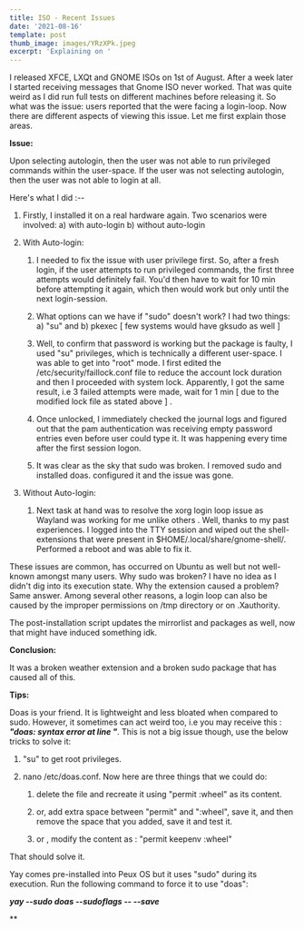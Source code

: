 ```yaml
---
title: ISO - Recent Issues
date: '2021-08-16'
template: post
thumb_image: images/YRzXPk.jpeg
excerpt: 'Explaining on '
---
```

I released XFCE, LXQt and GNOME ISOs on 1st of August. After a week later I started receiving messages that Gnome ISO never worked. That was quite weird as I did run full tests on different machines before releasing it. So what was the issue: users reported that the were facing a login-loop. Now there are different aspects of viewing this issue. Let me first explain those areas.

**Issue:**

Upon selecting autologin, then the user was not able to run privileged commands within the user-space. If the user was not selecting autologin, then the user was not able to login at all.

Here's what I did :--

1.  Firstly, I installed it on a real hardware again. Two scenarios were involved: a) with auto-login b) without auto-login

2.  With Auto-login:

    1.  I needed to fix the issue with user privilege first. So, after a fresh login, if the user attempts to run privileged commands, the first three attempts would definitely fail. You'd then have to wait for 10 min before attempting it again, which then would work but only until the next login-session.

    2.  What options can we have if "sudo" doesn't work? I had two things: a) "su" and b) pkexec \[ few systems would have gksudo as well ]

    3.  Well, to confirm that password is working but the package is faulty, I used "su" privileges, which is technically a different user-space. I was able to get into "root" mode. I first edited the /etc/security/faillock.conf file to reduce the account lock duration and then I proceeded with system lock. Apparently, I got the same result, i.e 3 failed attempts were made, wait for 1 min \[ due to the modified lock file as stated above ] .

    4.  Once unlocked, I immediately checked the journal logs and figured out that the pam authentication was receiving empty password entries even before user could type it. It was happening every time after the first session logon.

    5.  It was clear as the sky that sudo was broken. I removed sudo and installed doas. configured it and the issue was gone.

3.  Without Auto-login:

    1.  Next task at hand was to resolve the xorg login loop issue as Wayland was working for me unlike others . Well, thanks to my past experiences. I logged into the TTY session and wiped out the shell-extensions that were present in $HOME/.local/share/gnome-shell/. Performed a reboot and was able to fix it.

These issues are common, has occurred on Ubuntu as well but not well-known amongst many users. Why sudo was broken? I have no idea as I didn't dig into its execution state. Why the extension caused a problem? Same answer. Among several other reasons, a login loop can also be caused by the improper permissions on /tmp directory or on .Xauthority.

The post-installation script updates the mirrorlist and packages as well, now that might have induced something idk.

**Conclusion:**

It was a broken weather extension and a broken sudo package that has caused all of this.

**Tips:**

Doas is your friend. It is lightweight and less bloated when compared to sudo. However, it sometimes can act weird too, i.e you may receive this : ***"doas: syntax error at line "***.  This is not a big issue though, use the below tricks to solve it:

1.  "su" to get root privileges.

2.  nano /etc/doas.conf. Now here are three things that we could do:

    1.  delete the file and recreate it using "permit :wheel" as its content.

    2.  or, add extra space between "permit" and ":wheel", save it, and then remove the space that you added, save it and test it.

    3.  or , modify the content as : "permit keepenv :wheel"

That should solve it.

Yay comes pre-installed into Peux OS but it uses "sudo" during its execution. Run the following command to force it to use "doas":

***yay --sudo doas --sudoflags -- --save***

\*\*
